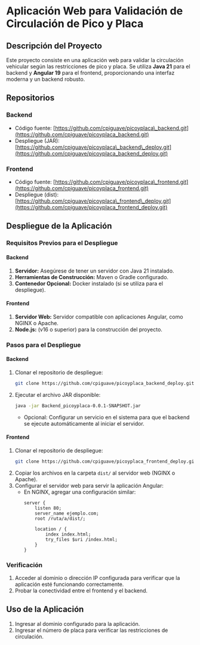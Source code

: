 # Aplicación Web para Validación de Circulación de Pico y Placa

## Descripción del Proyecto

Este proyecto consiste en una aplicación web para validar la circulación vehicular según las restricciones de pico y placa. Se utiliza **Java 21** para el backend y **Angular 19** para el frontend, proporcionando una interfaz moderna y un backend robusto.

## Repositorios

### Backend

- Código fuente: [https://github.com/cpiguave/picoyplaca\_backend.git](https://github.com/cpiguave/picoyplaca_backend.git)
- Despliegue (JAR): [https://github.com/cpiguave/picoyplaca\_backend\_deploy.git](https://github.com/cpiguave/picoyplaca_backend_deploy.git)

### Frontend

- Código fuente: [https://github.com/cpiguave/picoyplaca\_frontend.git](https://github.com/cpiguave/picoyplaca_frontend.git)
- Despliegue (dist): [https://github.com/cpiguave/picoyplaca\_frontend\_deploy.git](https://github.com/cpiguave/picoyplaca_frontend_deploy.git)

## Despliegue de la Aplicación

### Requisitos Previos para el Despliegue

#### Backend

1. **Servidor:** Asegúrese de tener un servidor con Java 21 instalado.
2. **Herramientas de Construcción:** Maven o Gradle configurado.
3. **Contenedor Opcional:** Docker instalado (si se utiliza para el despliegue).

#### Frontend

1. **Servidor Web:** Servidor compatible con aplicaciones Angular, como NGINX o Apache.
2. **Node.js:** (v16 o superior) para la construcción del proyecto.

### Pasos para el Despliegue

#### Backend

1. Clonar el repositorio de despliegue:
   ```bash
   git clone https://github.com/cpiguave/picoyplaca_backend_deploy.git
   ```
2. Ejecutar el archivo JAR disponible:
   ```bash
   java -jar Backend_picoyplaca-0.0.1-SNAPSHOT.jar
   ```
   - Opcional: Configurar un servicio en el sistema para que el backend se ejecute automáticamente al iniciar el servidor.

#### Frontend

1. Clonar el repositorio de despliegue:
   ```bash
   git clone https://github.com/cpiguave/picoyplaca_frontend_deploy.git
   ```
2. Copiar los archivos en la carpeta `dist/` al servidor web (NGINX o Apache).
3. Configurar el servidor web para servir la aplicación Angular:
   - En NGINX, agregar una configuración similar:
     ```nginx
     server {
         listen 80;
         server_name ejemplo.com;
         root /ruta/a/dist/;

         location / {
             index index.html;
             try_files $uri /index.html;
         }
     }
     ```

### Verificación

1. Acceder al dominio o dirección IP configurada para verificar que la aplicación esté funcionando correctamente.
2. Probar la conectividad entre el frontend y el backend.

## Uso de la Aplicación

1. Ingresar al dominio configurado para la aplicación.
2. Ingresar el número de placa para verificar las restricciones de circulación.



